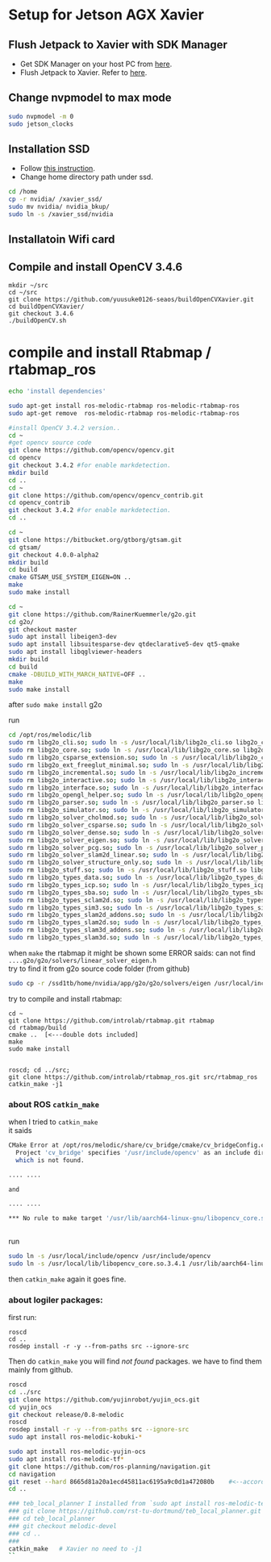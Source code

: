 # Setup for Jetson AGX Xavier

## Flush Jetpack to Xavier with SDK Manager
- Get SDK Manager on your host PC from [here](https://developer.nvidia.com/embedded/downloads).
- Flush Jetpack to Xavier. Refer to [here](https://docs.nvidia.com/sdk-manager/install-with-sdkm-jetson/index.html).

## Change nvpmodel to max mode
```bash
sudo nvpmodel -m 0
sudo jetson_clocks
```

## Installation SSD
- Follow [this instruction](https://medium.com/@ramin.nabati/installing-an-nvme-ssd-drive-on-nvidia-jetson-xavier-37183c948978).
- Change home directory path under ssd.
```bash
cd /home
cp -r nvidia/ /xavier_ssd/
sudo mv nvidia/ nvidia_bkup/
sudo ln -s /xavier_ssd/nvidia
```

## Installatoin Wifi card

## Compile and install OpenCV 3.4.6
```
mkdir ~/src
cd ~/src
git clone https://github.com/yuusuke0126-seaos/buildOpenCVXavier.git
cd buildOpenCVXavier/
git checkout 3.4.6
./buildOpenCV.sh
```




# compile and install Rtabmap / rtabmap_ros  

```bash
echo 'install dependencies'

sudo apt-get install ros-melodic-rtabmap ros-melodic-rtabmap-ros
sudo apt-get remove  ros-melodic-rtabmap ros-melodic-rtabmap-ros

#install OpenCV 3.4.2 version..
cd ~
#get opencv source code
git clone https://github.com/opencv/opencv.git
cd opencv
git checkout 3.4.2 #for enable markdetection.
mkdir build
cd ..
cd ~
git clone https://github.com/opencv/opencv_contrib.git
cd opencv_contrib
git checkout 3.4.2 #for enable markdetection.
cd ..

cd ~
git clone https://bitbucket.org/gtborg/gtsam.git
cd gtsam/
git checkout 4.0.0-alpha2
mkdir build
cd build
cmake GTSAM_USE_SYSTEM_EIGEN=ON ..
make
sudo make install

cd ~
git clone https://github.com/RainerKuemmerle/g2o.git
cd g2o/
git checkout master
sudo apt install libeigen3-dev
sudo apt install libsuitesparse-dev qtdeclarative5-dev qt5-qmake
sudo apt install libqglviewer-headers
mkdir build
cd build
cmake -DBUILD_WITH_MARCH_NATIVE=OFF ..
make
sudo make install
```


after `sudo make install` g2o  

run  

```bash
cd /opt/ros/melodic/lib 
sudo rm libg2o_cli.so; sudo ln -s /usr/local/lib/libg2o_cli.so libg2o_cli.so;
sudo rm libg2o_core.so; sudo ln -s /usr/local/lib/libg2o_core.so libg2o_core.so;
sudo rm libg2o_csparse_extension.so; sudo ln -s /usr/local/lib/libg2o_csparse_extension.so libg2o_csparse_extension.so;
sudo rm libg2o_ext_freeglut_minimal.so; sudo ln -s /usr/local/lib/libg2o_ext_freeglut_minimal.so libg2o_ext_freeglut_minimal.so;
sudo rm libg2o_incremental.so; sudo ln -s /usr/local/lib/libg2o_incremental.so libg2o_incremental.so;
sudo rm libg2o_interactive.so; sudo ln -s /usr/local/lib/libg2o_interactive.so libg2o_interactive.so;
sudo rm libg2o_interface.so; sudo ln -s /usr/local/lib/libg2o_interface.so libg2o_interface.so;
sudo rm libg2o_opengl_helper.so; sudo ln -s /usr/local/lib/libg2o_opengl_helper.so libg2o_opengl_helper.so;
sudo rm libg2o_parser.so; sudo ln -s /usr/local/lib/libg2o_parser.so libg2o_parser.so;
sudo rm libg2o_simulator.so; sudo ln -s /usr/local/lib/libg2o_simulator.so libg2o_simulator.so;
sudo rm libg2o_solver_cholmod.so; sudo ln -s /usr/local/lib/libg2o_solver_cholmod.so libg2o_solver_cholmod.so;
sudo rm libg2o_solver_csparse.so; sudo ln -s /usr/local/lib/libg2o_solver_csparse.so libg2o_solver_csparse.so;
sudo rm libg2o_solver_dense.so; sudo ln -s /usr/local/lib/libg2o_solver_dense.so libg2o_solver_dense.so;
sudo rm libg2o_solver_eigen.so; sudo ln -s /usr/local/lib/libg2o_solver_eigen.so libg2o_solver_eigen.so;
sudo rm libg2o_solver_pcg.so; sudo ln -s /usr/local/lib/libg2o_solver_pcg.so libg2o_solver_pcg.so;
sudo rm libg2o_solver_slam2d_linear.so; sudo ln -s /usr/local/lib/libg2o_solver_slam2d_linear.so libg2o_solver_slam2d_linear.so;
sudo rm libg2o_solver_structure_only.so; sudo ln -s /usr/local/lib/libg2o_solver_structure_only.so libg2o_solver_structure_only.so;
sudo rm libg2o_stuff.so; sudo ln -s /usr/local/lib/libg2o_stuff.so libg2o_stuff.so;
sudo rm libg2o_types_data.so; sudo ln -s /usr/local/lib/libg2o_types_data.so libg2o_types_data.so;
sudo rm libg2o_types_icp.so; sudo ln -s /usr/local/lib/libg2o_types_icp.so libg2o_types_icp.so;
sudo rm libg2o_types_sba.so; sudo ln -s /usr/local/lib/libg2o_types_sba.so libg2o_types_sba.so;
sudo rm libg2o_types_sclam2d.so; sudo ln -s /usr/local/lib/libg2o_types_sclam2d.so libg2o_types_sclam2d.so;
sudo rm libg2o_types_sim3.so; sudo ln -s /usr/local/lib/libg2o_types_sim3.so libg2o_types_sim3.so;
sudo rm libg2o_types_slam2d_addons.so; sudo ln -s /usr/local/lib/libg2o_types_slam2d_addons.so libg2o_types_slam2d_addons.so;
sudo rm libg2o_types_slam2d.so; sudo ln -s /usr/local/lib/libg2o_types_slam2d.so libg2o_types_slam2d.so;
sudo rm libg2o_types_slam3d_addons.so; sudo ln -s /usr/local/lib/libg2o_types_slam3d_addons.so libg2o_types_slam3d_addons.so;
sudo rm libg2o_types_slam3d.so; sudo ln -s /usr/local/lib/libg2o_types_slam3d.so libg2o_types_slam3d.so;
```





when `make` the rtabmap it might be shown some ERROR saids: can not find `....g2o/g2o/solvers/linear_solver_eigen.h`  
try to find it from g2o source code folder (from github)  
```bash
sudo cp -r /ssd1tb/home/nvidia/app/g2o/g2o/solvers/eigen /usr/local/include/g2o/solvers  
```


try to compile and install rtabmap:  
```
cd ~
git clone https://github.com/introlab/rtabmap.git rtabmap
cd rtabmap/build
cmake ..  [<---double dots included]
make
sudo make install


roscd; cd ../src;
git clone https://github.com/introlab/rtabmap_ros.git src/rtabmap_ros
catkin_make -j1
```


### about ROS `catkin_make`  

when I tried to `catkin_make`  
it saids   

```bash
CMake Error at /opt/ros/melodic/share/cv_bridge/cmake/cv_bridgeConfig.cmake:113 (message):
  Project 'cv_bridge' specifies '/usr/include/opencv' as an include dir,
  which is not found.

.... ....

and

.... ....

*** No rule to make target '/usr/lib/aarch64-linux-gnu/libopencv_core.so.3.2.0', needed by '/home/nvidia/catkin_ws/devel/lib/rtabmap_ros/rtabmap'.  Stop.
 
```

run  

```bash
sudo ln -s /usr/local/include/opencv /usr/include/opencv
sudo ln -s /usr/local/lib/libopencv_core.so.3.4.1 /usr/lib/aarch64-linux-gnu/libopencv_core.so.3.2.0
```

then `catkin_make` again it goes fine.  

### about logiler packages:  

first run:  

```
roscd
cd ..
rosdep install -r -y --from-paths src --ignore-src
```

Then do `catkin_make` you will find _not found_ packages. we have to find them mainly from github.  


```bash
roscd
cd ../src
git clone https://github.com/yujinrobot/yujin_ocs.git
cd yujin_ocs
git checkout release/0.8-melodic
roscd
rosdep install -r -y --from-paths src --ignore-src
sudo apt install ros-melodic-kobuki-*

sudo apt install ros-melodic-yujin-ocs
sudo apt install ros-melodic-tf*
git clone https://github.com/ros-planning/navigation.git
cd navigation
git reset --hard 8665d81a20a1ecd45811ac6195a9c0d1a472080b    #<--according to https://github.com/paulbovbel/frontier_exploration/issues/38-->
cd ..

### teb_local_planner I installed from `sudo apt install ros-melodic-teb-local-planner` 
### git clone https://github.com/rst-tu-dortmund/teb_local_planner.git
### cd teb_local_planner
### git checkout melodic-devel
### cd ..
### 
catkin_make   # Xavier no need to -j1
``
